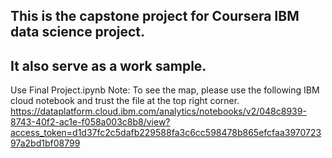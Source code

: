 ## This is the capstone project for Coursera IBM data science project. 
## It also serve as a work sample.
Use Final Project.ipynb
Note:
To see the map, please use the following IBM cloud notebook and trust the file at the top right corner.
https://dataplatform.cloud.ibm.com/analytics/notebooks/v2/048c8939-8743-40f2-ac1e-f058a003c8b8/view?access_token=d1d37fc2c5dafb229588fa3c6cc598478b865efcfaa397072397a2bd1bf08799
